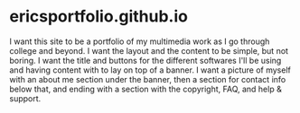 ericsportfolio.github.io
========================
I want this site to be a portfolio of my multimedia work as I go through college and beyond. I want the layout and the content to be simple, but not boring. I want the title and buttons for the different softwares I'll be using and having content with to lay on top of a banner. I want a picture of myself with an about me section under the banner, then a section for contact info below that, and ending with a section with the copyright, FAQ, and help & support.
